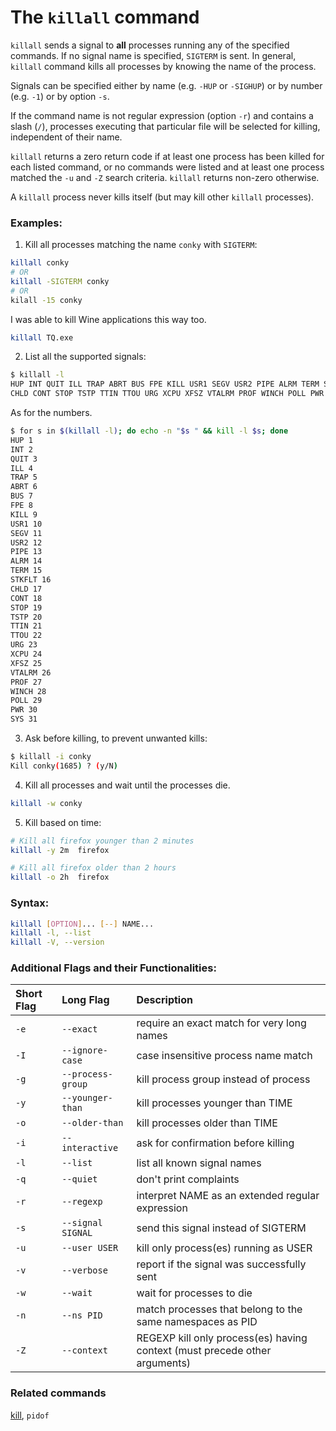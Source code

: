 # The `killall` command

`killall` sends a signal to **all** processes running any of the specified commands.  If no signal name is specified, `SIGTERM` is sent. In general, `killall` command kills all processes by knowing the name of the process.

Signals can be specified either by name (e.g. `-HUP` or `-SIGHUP`) or by number (e.g. `-1`) or by option `-s`.

If the command name is not regular expression (option `-r`) and contains a slash (`/`), processes executing that particular file will be selected for killing, independent of their name.

`killall` returns a zero return code if at least one process has been killed for each listed command, or no commands were listed and  at  least one process matched the `-u` and `-Z` search criteria. `killall` returns non-zero otherwise.

A `killall` process never kills itself (but may kill other `killall` processes).

### Examples:

1. Kill all processes matching the name `conky` with `SIGTERM`:

```sh
killall conky
# OR
killall -SIGTERM conky
# OR
kilall -15 conky
```

I was able to kill Wine applications this way too.

```sh
killall TQ.exe
```

2. List all the supported signals:

```sh
$ killall -l
HUP INT QUIT ILL TRAP ABRT BUS FPE KILL USR1 SEGV USR2 PIPE ALRM TERM STKFLT
CHLD CONT STOP TSTP TTIN TTOU URG XCPU XFSZ VTALRM PROF WINCH POLL PWR SYS
```

As for the numbers.

```sh
$ for s in $(killall -l); do echo -n "$s " && kill -l $s; done
HUP 1
INT 2
QUIT 3
ILL 4
TRAP 5
ABRT 6
BUS 7
FPE 8
KILL 9
USR1 10
SEGV 11
USR2 12
PIPE 13
ALRM 14
TERM 15
STKFLT 16
CHLD 17
CONT 18
STOP 19
TSTP 20
TTIN 21
TTOU 22
URG 23
XCPU 24
XFSZ 25
VTALRM 26
PROF 27
WINCH 28
POLL 29
PWR 30
SYS 31
```

3. Ask before killing, to prevent unwanted kills:

```sh
$ killall -i conky
Kill conky(1685) ? (y/N)
```

4. Kill all processes and wait until the processes die.

```sh
killall -w conky
```

5. Kill based on time:

```sh
# Kill all firefox younger than 2 minutes
killall -y 2m  firefox

# Kill all firefox older than 2 hours
killall -o 2h  firefox
```

### Syntax:

```sh
killall [OPTION]... [--] NAME...
killall -l, --list
killall -V, --version
```

### Additional Flags and their Functionalities:

|**Short Flag**   |**Long Flag**   |**Description**   |
|:---|:---|:---|
|`-e`|`--exact`|require  an  exact  match for very long names|
|`-I`|`--ignore-case`|case insensitive process name match|
|`-g`|`--process-group`|kill process group instead of process|
|`-y`|`--younger-than`|kill processes younger than TIME|
|`-o`|`--older-than`|kill processes older than TIME|
|`-i`|`--interactive`|ask for confirmation before killing|
|`-l`|`--list`|list all known signal names|
|`-q`|`--quiet`|don't print complaints|
|`-r`|`--regexp`|interpret NAME as an extended regular expression|
|`-s`|`--signal SIGNAL`|send this signal instead of SIGTERM|
|`-u`|`--user USER`|kill only process(es) running as USER|
|`-v`|`--verbose`|report if the signal was successfully sent|
|`-w`|`--wait`|wait for processes to die|
|`-n`|`--ns PID`|match processes that belong to the same namespaces as PID
|`-Z`|`--context`|REGEXP kill only process(es) having context (must precede other arguments)

### Related commands

[kill](/ebook/en/content/034-the-kill-command.md), `pidof`

